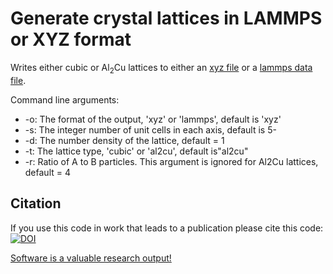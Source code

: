 # Generate crystal lattices in LAMMPS or XYZ format

Writes either cubic or Al<sub>2</sub>Cu lattices to either an [xyz file](https://en.wikipedia.org/wiki/XYZ_file_format)
 or a [lammps data file](https://lammps.sandia.gov/doc/read_data.html#format-of-a-data-file).

Command line arguments:
- -o: The format of the output, 'xyz' or 'lammps', default is 'xyz'
- -s: The integer number of unit cells in each axis, default is 5-
- -d: The number density of the lattice, default = 1
- -t: The lattice type, 'cubic' or 'al2cu', default is"al2cu"
- -r: Ratio of A to B particles. This argument is ignored for Al2Cu lattices, default = 4

## Citation

If you use this code in work that leads to a publication please cite this code: 
[![DOI](https://zenodo.org/badge/DOI/10.5281/zenodo.4592537.svg)](https://doi.org/10.5281/zenodo.4592537)

[Software is a valuable research output!](https://www.software.ac.uk/about/manifesto) 
